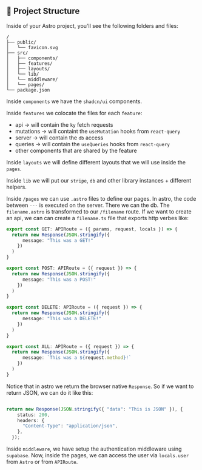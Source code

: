 ## 🚀 Project Structure

Inside of your Astro project, you'll see the following folders and files:

```text
/
├── public/
│   └── favicon.svg
├── src/
│   ├── components/
│   ├── features/
│   ├── layouts/
│   └── lib/
│   └── middleware/
│   └── pages/
└── package.json
```

Inside `components` we have the `shadcn/ui` components.

Inside `features` we colocate the files for each `feature`:
- api -> will contain the `ky` fetch requests
- mutations -> will containt the `useMutation` hooks from `react-query`
- server -> will contain the `db` access
- queries -> will contain the `useQueries` hooks from `react-query`
- other components that are shared by the feature

Inside `layouts` we will define different layouts that we will use inside the `pages`.

Inside `lib` we will put our `stripe`, `db` and other library instances + different helpers.

Inside `/pages` we can use `.astro` files to define our pages. In astro, the code between `---` is executed on the server. There we can the db. The `filename.astro` is transformed to our `/filename` route.
If we want to create an api, we can can create a `filename.ts` file that exports http verbes like:

```ts
export const GET: APIRoute = ({ params, request, locals }) => {
  return new Response(JSON.stringify({
      message: "This was a GET!"
    })
  )
}

export const POST: APIRoute = ({ request }) => {
  return new Response(JSON.stringify({
      message: "This was a POST!"
    })
  )
}

export const DELETE: APIRoute = ({ request }) => {
  return new Response(JSON.stringify({
      message: "This was a DELETE!"
    })
  )
}

export const ALL: APIRoute = ({ request }) => {
  return new Response(JSON.stringify({
      message: `This was a ${request.method}!`
    })
  )
}
```

Notice that in astro we return the browser native `Response`. So if we want to return JSON, we can do it like this:
```ts

return new Response(JSON.stringify({ "data": "This is JSON" }), {
    status: 200,
    headers: {
      "Content-Type": "application/json",
    },
  });
```


Inside `middleware`, we have setup the authentication middleware using `supabase`. Now, inside the pages, we can access the user via `locals.user` from `Astro` or from `APIRoute`.

